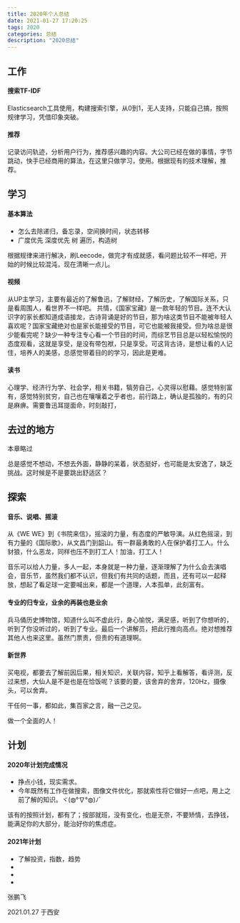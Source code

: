 ```yaml
---
title: 2020年个人总结
date: 2021-01-27 17:20:25
tags: 2020
categories: 总结
description: "2020总结"
---
```


## 工作

#### 搜索TF-IDF

Elasticsearch工具使用，构建搜索引擎，从0到1，无人支持，只能自己搞，按照规律学习，凭借印象突破。

#### 推荐

记录访问轨迹，分析用户行为，推荐感兴趣的内容。大公司已经在做的事情，字节跳动，快手已经商用的算法，在这里只做学习，使用。根据现有的技术理解，推荐。

## 学习

#### 基本算法

- 怎么去除递归，备忘录，空间换时间，状态转移
- 广度优先 深度优先 树 遍历，构造树

根据规律来进行解决，刷Leecode，做完才有成就感，看问题比较不一样吧，开始的时候比较混沌，现在清晰一点儿。

#### 视频

从UP主学习，主要有最近的了解鲁迅，了解财经，了解历史，了解国际关系，只是看周围人，看世界不一样吧。
共情，《国家宝藏》是一款年轻的节目。连不大认识字的家长都知道成语接龙，古诗背诵是好的节目，那为啥这类节目不能被年轻人喜欢呢？国家宝藏绝对也是家长能接受的节目，可它也能被我接受。但为啥总是很少能看完呢？缺少一种专注专心看一个节目的时间，而综艺节目总是以轻松愉悦的态度观看，这就是享受，是没有带包袱，只是享受。可这背古诗，是想让看的人记住，培养人的美感，总感觉带着目的的学习，因此是更难。

#### 读书

心理学、经济行为学、社会学，相关书籍，犒劳自己，心灵得以慰藉。感觉特别富有，感觉特别贫穷，自己也在嚷嚷着之乎者也，前行路上，确认是孤独的，有的只是麻痹。需要鲁迅耳提面命，时刻敲打，

####

## 去过的地方

本章略过

总是感觉不想动，不想去外面，静静的呆着，状态挺好，也可能是太安逸了，缺乏挑战。这时候是不是要跳出舒适区？

## 探索

#### 音乐、说唱、摇滚

从《WE WE》到《书院来信》，摇滚的力量，有态度的严敏导演。从红色摇滚，到有力量的《国际歌》，从文昌门到韶山。有一群最勇敢的人在保护着打工人。什么豺狼，什么恶龙，同样也压不到打工人！加油，打工人！

音乐可以给人力量，多人一起，本身就是一种力量，逐渐理解了为什么会去演唱会，音乐节，虽然我们都不认识，但我们有共同的话题，而且，还有可以一起释放，想起了看足球一定要喊出来，都是一个道理，人本孤单，此刻富有。

#### 专业的归专业，业余的再装也是业余

兵马俑历史博物馆，知道什么叫不虚此行，身心愉悦，满足感，听到了你想听的，听到了你没听过的，听到了专业。最后一个讲解员，把此行推向高点。绝对想推荐其他人也来这里。虽然门票贵，但贵的有道理啊。

#### 新世界

买电视，都要去了解前因后果，相关知识，关联内容，知乎上看解答，看评测，反过来想，大仙人是不是也是在恰饭呢？该要的要，该舍弃的舍弃，120Hz，摄像头，可以舍弃。

干任何一事，都如此，集百家之言，融一己之见。

做一个全面的人！

#### 

## 计划

#### 2020年计划完成情况

- 挣点小钱，现实需求。
- 今年既然有工作在做搜索，图像文件优化，那就索性将它做好一点吧，用上之前了解的知识。ヾ(◍°∇°◍)ﾉﾞ

该有的按照计划，都有了；按部就班，没有变化，也是无奈，不要矫情，去挣钱，能满足你的大部分，能治好你的焦虑症。

#### 2021年计划

- 了解投资，指数，趋势
- 
- 
- 



张鹏飞

2021.01.27 于西安